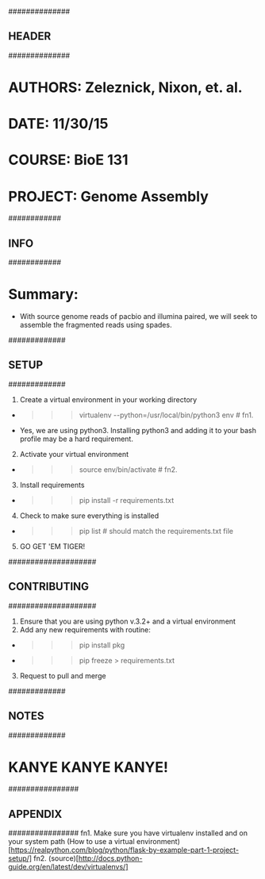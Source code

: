 ##############
##  HEADER  ##
##############
# AUTHORS: Zeleznick, Nixon, et. al.
# DATE: 11/30/15
# COURSE: BioE 131
# PROJECT: Genome Assembly

############
##  INFO  ##
############
#  Summary:
- With source genome reads of pacbio and illumina paired, we will seek to assemble the fragmented reads using spades.

#############
##  SETUP  ##
#############
1. Create a virtual environment in your working directory
- >>> virtualenv --python=/usr/local/bin/python3 env  # fn1.
- Yes, we are using python3. Installing python3 and adding it to your bash profile may be a hard requirement.
2. Activate your virtual environment
- >>> source env/bin/activate  # fn2.
3. Install requirements
- >>> pip install -r requirements.txt
4. Check to make sure everything is installed
- >>> pip list # should match the requirements.txt file
5. GO GET 'EM TIGER!

####################
##  CONTRIBUTING  ##
####################
1. Ensure that you are using python v.3.2+ and a virtual environment
2. Add any new requirements with routine:
- >>> pip install pkg
- >>> pip freeze > requirements.txt
3. Request to pull and merge

#############
##  NOTES  ##
#############
# KANYE KANYE KANYE!


################
##  APPENDIX  ##
################
fn1. Make sure you have virtualenv installed and on your system path
(How to use a virtual environment)[https://realpython.com/blog/python/flask-by-example-part-1-project-setup/]
fn2. (source)[http://docs.python-guide.org/en/latest/dev/virtualenvs/]